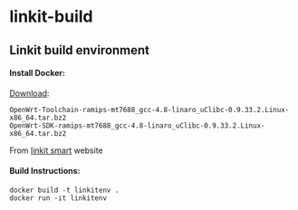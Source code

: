 # linkit-build
## Linkit build environment

#### Install Docker:
[Download](https://labs.mediatek.com/en/platform/linkit-smart-7688):

    OpenWrt-Toolchain-ramips-mt7688_gcc-4.8-linaro_uClibc-0.9.33.2.Linux-x86_64.tar.bz2
    OpenWrt-SDK-ramips-mt7688_gcc-4.8-linaro_uClibc-0.9.33.2.Linux-x86_64.tar.bz2
From [linkit smart](https://labs.mediatek.com/en/platform/linkit-smart-7688) website

#### Build Instructions:
```
docker build -t linkitenv .
docker run -it linkitenv 
```
